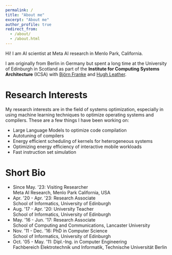 ```yaml
---
permalink: /
title: "About me"
excerpt: "About me"
author_profile: true
redirect_from:
  - /about/
  - /about.html
---
```


Hi! I am AI scientist at Meta AI research in Menlo Park, California.  

I am originally from Berlin in Germany but spent a long time at the University of Edinburgh in Scotland as part of the **Institute for Computing Systems Architecture** (ICSA) with [Bj&ouml;rn Franke](https://blog.inf.ed.ac.uk/bfranke/) and [Hugh Leather](http://homepages.inf.ed.ac.uk/hleather/).

# Research Interests

My research interests are in the field of systems optimization, especially in using machine learning techniques to optimize operating systems and compilers. These are a few things I have been working on:

* Large Language Models to optimize code compilation
* Autotuning of compilers
* Energy efficient scheduling of kernels for heterogeneous systems
* Optimizing energy efficiency of interactive mobile workloads
* Fast instruction set simulation

# Short Bio

* Since May. '23: Visiting Researcher  
Meta AI Research, Menlo Park California, USA
* Apr. '20 - Apr. '23: Research Associate    
School of Informatics, University of Edinburgh
* Aug. '17 - Apr. '20: University Teacher  
School of Informatics, University of Edinburgh
* May. '16 - Jun. '17: Research Associate  
School of Computing and Communications, Lancaster University
* Nov. '11 - Dec. '16: PhD in Computer Science  
School of Informatics, University of Edinburgh
* Oct. '05 - May. '11: Dipl.-Ing. in Computer Engineering  
Fachbereich Elektrotechnik und Informatik, Technische Universit&auml;t Berlin
